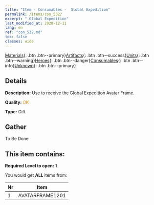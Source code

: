 ```yaml
---
title: "Item - Consumables -  Global Expedition"
permalink: /Items/con_532/
excerpt: " Global Expedition"
last_modified_at: 2020-12-11
lang: en
ref: "con_532.md"
toc: false
classes: wide
---
```

 [Materials](/Items/){: .btn .btn--primary}[Artifacts](/Items/Artifacts/){: .btn .btn--success}[Units](/Items/Units/){: .btn .btn--warning}[Heroes](/Items/Heroes/){: .btn .btn--danger}[Consumables](/Items/Consumables/){: .btn .btn--info}[Unknown](/Items/Unknown/){: .btn .btn--primary}

## Details
 **Description:** Use to receive the Global Expedition Avatar Frame.

 **Quality:** <span style="color: #FF8C00">OK</span>

 **Type:** Gift

## Gather

  To Be Done

## This item contains:

 **Required Level to open:** 1

 You would get **ALL** items  from:

  | Nr |      Item    |
  |:---|:------------:|
  | 1 | AVATARFRAME1201 | 
